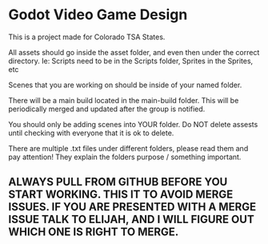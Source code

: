# Godot Video Game Design
This is a project made for Colorado TSA States.

All assets should go inside the asset folder, and even then under the correct directory. Ie: Scripts need to be in the Scripts folder, Sprites in the Sprites, etc

Scenes that you are working on should be inside of your named folder. 

There will be a main build located in the main-build folder. This will be periodically merged and updated after the group is notified.

You should only be adding scenes into YOUR folder. Do NOT delete assests until checking with everyone that it is ok to delete.

There are multiple .txt files under different folders, please read them and pay attention! They explain the folders purpose / something important.

## ALWAYS PULL FROM GITHUB BEFORE YOU START WORKING. THIS IT TO AVOID MERGE ISSUES. IF YOU ARE PRESENTED WITH A MERGE ISSUE TALK TO ELIJAH, AND I WILL FIGURE OUT WHICH ONE IS RIGHT TO MERGE.
